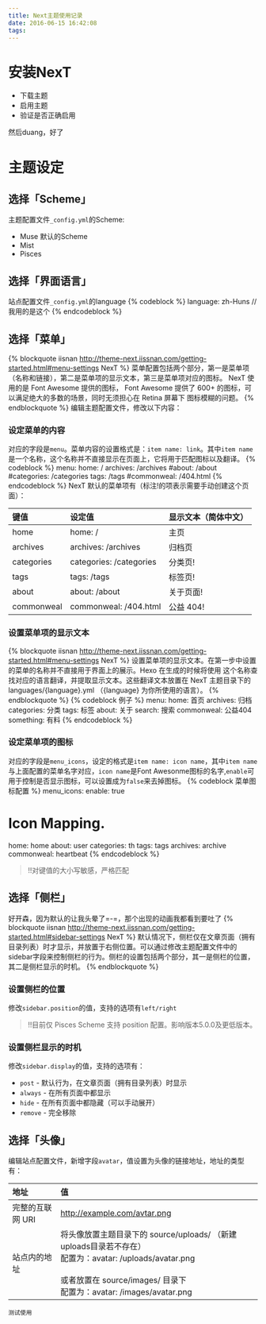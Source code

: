 ```yaml
---
title: Next主题使用记录
date: 2016-06-15 16:42:08
tags:
---
```

# 安装NexT
* 下载主题
* 启用主题
* 验证是否正确启用

然后duang，好了

# 主题设定
## 选择「Scheme」

主题配置文件`_config.yml`的Scheme:

* Muse 默认的Scheme
* Mist
* Pisces

## 选择「界面语言」

站点配置文件`_config.yml`的language
{% codeblock %}
language: zh-Huns	//我用的是这个
{% endcodeblock %}
## 选择「菜单」
{% blockquote iisnan http://theme-next.iissnan.com/getting-started.html#menu-settings NexT %}
菜单配置包括两个部分，第一是菜单项（名称和链接），第二是菜单项的显示文本，第三是菜单项对应的图标。 NexT 使用的是 Font Awesome 提供的图标， Font Awesome 提供了 600+ 的图标，可以满足绝大的多数的场景，同时无须担心在 Retina 屏幕下 图标模糊的问题。
{% endblockquote %}
编辑主题配置文件，修改以下内容：

### 设定菜单的内容

对应的字段是`menu`。菜单内容的设置格式是：`item name: link`。其中`item name`是一个名称，这个名称并不直接显示在页面上，它将用于匹配图标以及翻译。
{% codeblock %}
menu:
  home: /
  archives: /archives
  #about: /about
  #categories: /categories
  tags: /tags
  #commonweal: /404.html
{% endcodeblock %}
NexT 默认的菜单项有（标注!的项表示需要手动创建这个页面）：

键值	|设定值	|显示文本（简体中文）
:----|:----|:----
home	|home: /	|主页
archives	|archives: /archives	|归档页
categories	|categories: /categories	|分类页!
tags	|tags: /tags	|标签页! 
about	|about: /about	|关于页面! 
commonweal	|commonweal: /404.html	|公益 404! 

### 设置菜单项的显示文本

{% blockquote iisnan http://theme-next.iissnan.com/getting-started.html#menu-settings NexT %}
设置菜单项的显示文本。在第一步中设置的菜单的名称并不直接用于界面上的展示。Hexo 在生成的时候将使用 这个名称查找对应的语言翻译，并提取显示文本。这些翻译文本放置在 NexT 主题目录下的 languages/{language}.yml （{language} 为你所使用的语言）。
{% endblockquote %}
{% codeblock 例子 %}
menu:
  home: 首页
  archives: 归档
  categories: 分类
  tags: 标签
  about: 关于
  search: 搜索
  commonweal: 公益404
  something: 有料
{% endcodeblock %}

### 设定菜单项的图标

对应的字段是`menu_icons`，设定的格式是`item name: icon name`，其中`item name`与上面配置的菜单名字对应，`icon name`是Font Awesonme图标的名字,`enable`可用于控制是否显示图标，可以设置成为`false`来去掉图标。
{% codeblock 菜单图标配置 %}
menu_icons:
  enable: true
  # Icon Mapping.
  home: home
  about: user
  categories: th
  tags: tags
  archives: archive
  commonweal: heartbeat
{% endcodeblock %}
>!!对键值的大小写敏感，严格匹配

## 选择「侧栏」

好开森，因为默认的让我头晕了=-=，那个出现的动画我都看到要吐了
{% blockquote iisnan http://theme-next.iissnan.com/getting-started.html#sidebar-settings NexT %}
默认情况下，侧栏仅在文章页面（拥有目录列表）时才显示，并放置于右侧位置。可以通过修改主题配置文件中的sidebar字段来控制侧栏的行为。侧栏的设置包括两个部分，其一是侧栏的位置，其二是侧栏显示的时机。
{% endblockquote %}

###  设置侧栏的位置

修改`sidebar.position`的值，支持的选项有`left/right`
>!!目前仅 Pisces Scheme 支持 position 配置。影响版本5.0.0及更低版本。

### 设置侧栏显示的时机

修改`sidebar.display`的值，支持的选项有：

* `post` - 默认行为，在文章页面（拥有目录列表）时显示
* `always` - 在所有页面中都显示
* `hide` - 在所有页面中都隐藏（可以手动展开）
* `remove` - 完全移除

## 选择「头像」

编辑站点配置文件，新增字段`avatar`，值设置为头像的链接地址，地址的类型有：

地址|	值
:----|:----
完整的互联网 URI	|http://example.com/avtar.png
站点内的地址	|将头像放置主题目录下的 source/uploads/ （新建uploads目录若不存在）<br>配置为：avatar: /uploads/avatar.png<br><br>或者放置在 source/images/ 目录下<br>配置为：avatar: /images/avatar.png



```
测试使用
```